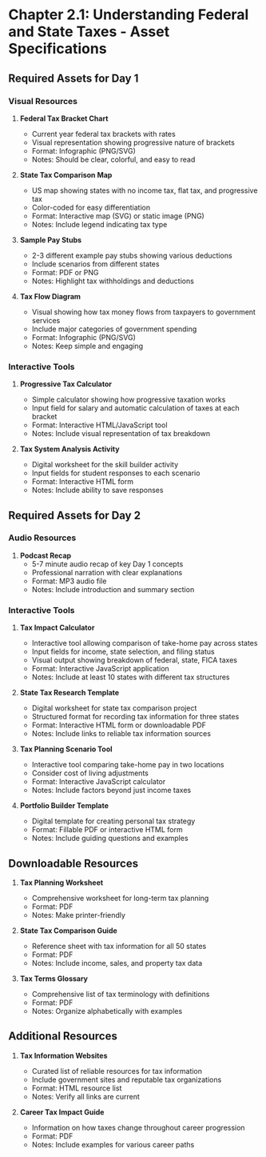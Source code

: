 # Chapter 2.1: Understanding Federal and State Taxes - Asset Specifications

## Required Assets for Day 1

### Visual Resources
1. **Federal Tax Bracket Chart**
   - Current year federal tax brackets with rates
   - Visual representation showing progressive nature of brackets
   - Format: Infographic (PNG/SVG)
   - Notes: Should be clear, colorful, and easy to read

2. **State Tax Comparison Map**
   - US map showing states with no income tax, flat tax, and progressive tax
   - Color-coded for easy differentiation
   - Format: Interactive map (SVG) or static image (PNG)
   - Notes: Include legend indicating tax type

3. **Sample Pay Stubs**
   - 2-3 different example pay stubs showing various deductions
   - Include scenarios from different states
   - Format: PDF or PNG
   - Notes: Highlight tax withholdings and deductions

4. **Tax Flow Diagram**
   - Visual showing how tax money flows from taxpayers to government services
   - Include major categories of government spending
   - Format: Infographic (PNG/SVG)
   - Notes: Keep simple and engaging

### Interactive Tools
1. **Progressive Tax Calculator**
   - Simple calculator showing how progressive taxation works
   - Input field for salary and automatic calculation of taxes at each bracket
   - Format: Interactive HTML/JavaScript tool
   - Notes: Include visual representation of tax breakdown

2. **Tax System Analysis Activity**
   - Digital worksheet for the skill builder activity
   - Input fields for student responses to each scenario
   - Format: Interactive HTML form
   - Notes: Include ability to save responses

## Required Assets for Day 2

### Audio Resources
1. **Podcast Recap**
   - 5-7 minute audio recap of key Day 1 concepts
   - Professional narration with clear explanations
   - Format: MP3 audio file
   - Notes: Include introduction and summary section

### Interactive Tools
1. **Tax Impact Calculator**
   - Interactive tool allowing comparison of take-home pay across states
   - Input fields for income, state selection, and filing status
   - Visual output showing breakdown of federal, state, FICA taxes
   - Format: Interactive JavaScript application
   - Notes: Include at least 10 states with different tax structures

2. **State Tax Research Template**
   - Digital worksheet for state tax comparison project
   - Structured format for recording tax information for three states
   - Format: Interactive HTML form or downloadable PDF
   - Notes: Include links to reliable tax information sources

3. **Tax Planning Scenario Tool**
   - Interactive tool comparing take-home pay in two locations
   - Consider cost of living adjustments
   - Format: Interactive JavaScript calculator
   - Notes: Include factors beyond just income taxes

4. **Portfolio Builder Template**
   - Digital template for creating personal tax strategy
   - Format: Fillable PDF or interactive HTML form
   - Notes: Include guiding questions and examples

## Downloadable Resources
1. **Tax Planning Worksheet**
   - Comprehensive worksheet for long-term tax planning
   - Format: PDF
   - Notes: Make printer-friendly

2. **State Tax Comparison Guide**
   - Reference sheet with tax information for all 50 states
   - Format: PDF
   - Notes: Include income, sales, and property tax data

3. **Tax Terms Glossary**
   - Comprehensive list of tax terminology with definitions
   - Format: PDF
   - Notes: Organize alphabetically with examples

## Additional Resources
1. **Tax Information Websites**
   - Curated list of reliable resources for tax information
   - Include government sites and reputable tax organizations
   - Format: HTML resource list
   - Notes: Verify all links are current

2. **Career Tax Impact Guide**
   - Information on how taxes change throughout career progression
   - Format: PDF
   - Notes: Include examples for various career paths